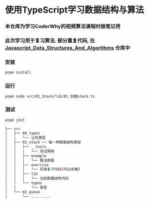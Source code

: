 # 使用TypeScript学习数据结构与算法

### 本仓库为学习CoderWhy的视频算法课程时做笔记用

### 此次学习用于复习算法. 部分重复代码, 在[Javascript_Data_Structures_And_Algorithms](https://github.com/tsja2001/Javascript_Data_Structures_And_Algorithms) 仓库中

### 安装
```bash
pnpm install
```

### 运行
```bash
pnpm node src/01_Stack/lib/01_创建stack.ts
```

### 测试
```bash
pnpm jest
```

```bash
├── src
│   ├── 00_types
│   │   └── 公共类型
│   ├── 01_stack ── 每一种数据结构类型
│   │   ├── __tests__
│   │   │   └── 测试用例
│   │   ├── example
│   │   │   └── 算法例题
│   │   ├── exercise
│   │   │   └── 存放复习代码(可以忽略)
│   │   ├── lib
│   │   │   └── 当前数据结构代码
│   │   └── types
│   │       └── 类型
│   └── 02_queue
│       └── .........
```
